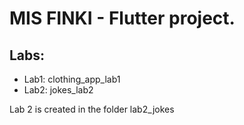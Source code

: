 # MIS FINKI - Flutter project.

## Labs:
- Lab1: clothing_app_lab1
- Lab2: jokes_lab2

Lab 2 is created in the folder lab2_jokes
